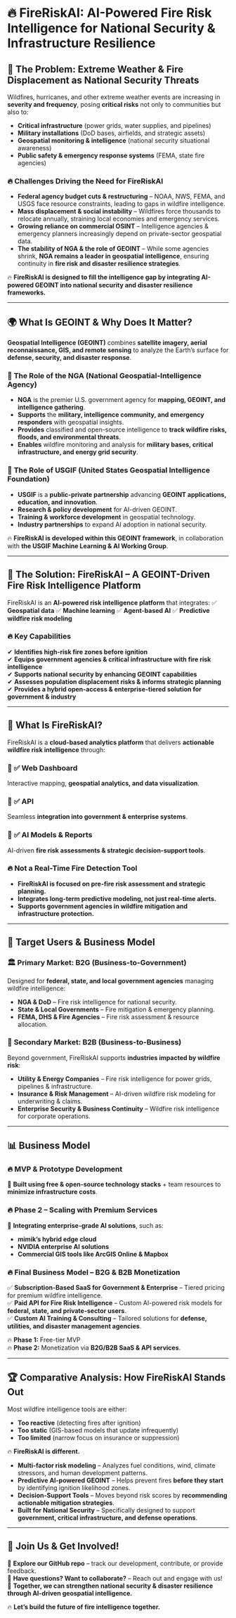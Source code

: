 # 🔥 FireRiskAI: AI-Powered Fire Risk Intelligence for National Security & Infrastructure Resilience

## 🚨 The Problem: Extreme Weather & Fire Displacement as National Security Threats

Wildfires, hurricanes, and other extreme weather events are increasing in **severity and frequency**, posing **critical risks** not only to communities but also to:
- **Critical infrastructure** (power grids, water supplies, and pipelines)
- **Military installations** (DoD bases, airfields, and strategic assets)
- **Geospatial monitoring & intelligence** (national security situational awareness)
- **Public safety & emergency response systems** (FEMA, state fire agencies)

### 🔥 **Challenges Driving the Need for FireRiskAI**
- **Federal agency budget cuts & restructuring** – NOAA, NWS, FEMA, and USGS face resource constraints, leading to gaps in wildfire intelligence.
- **Mass displacement & social instability** – Wildfires force thousands to relocate annually, straining local economies and emergency services.
- **Growing reliance on commercial OSINT** – Intelligence agencies & emergency planners increasingly depend on private-sector geospatial data.
- **The stability of NGA & the role of GEOINT** – While some agencies shrink, **NGA remains a leader in geospatial intelligence**, ensuring continuity in **fire risk and disaster resilience strategies**.

🔥 **FireRiskAI is designed to fill the intelligence gap by integrating AI-powered GEOINT into national security and disaster resilience frameworks.**

---

## 🌍 What Is GEOINT & Why Does It Matter?

**Geospatial Intelligence (GEOINT)** combines **satellite imagery, aerial reconnaissance, GIS, and remote sensing** to analyze the Earth’s surface for **defense, security, and disaster response**.

### 🔹 **The Role of the NGA (National Geospatial-Intelligence Agency)**
- **NGA** is the premier U.S. government agency for **mapping, GEOINT, and intelligence gathering**.
- **Supports** the **military, intelligence community, and emergency responders** with geospatial insights.
- **Provides** classified and open-source intelligence to **track wildfire risks, floods, and environmental threats**.
- **Enables** wildfire monitoring and analysis for **military bases, critical infrastructure, and energy grid security**.

### 🔹 **The Role of USGIF (United States Geospatial Intelligence Foundation)**
- **USGIF** is a **public-private partnership** advancing **GEOINT applications, education, and innovation**.
- **Research & policy development** for AI-driven GEOINT.
- **Training & workforce development** in geospatial technology.
- **Industry partnerships** to expand AI adoption in national security.

🔥 **FireRiskAI is developed within this GEOINT framework**, in collaboration with **the USGIF Machine Learning & AI Working Group**.

---

## 🚀 The Solution: FireRiskAI – A GEOINT-Driven Fire Risk Intelligence Platform

FireRiskAI is an **AI-powered risk intelligence platform** that integrates:
✅ **Geospatial data**
✅ **Machine learning**
✅ **Agent-based AI**
✅ **Predictive wildfire risk modeling**

### 🔥 **Key Capabilities**
✔ **Identifies high-risk fire zones before ignition**  
✔ **Equips government agencies & critical infrastructure with fire risk intelligence**  
✔ **Supports national security by enhancing GEOINT capabilities**  
✔ **Assesses population displacement risks & informs strategic planning**  
✔ **Provides a hybrid open-access & enterprise-tiered solution for government & industry**  

---

## 🎯 What Is FireRiskAI?

FireRiskAI is a **cloud-based analytics platform** that delivers **actionable wildfire risk intelligence** through:

### 🔹 **✅ Web Dashboard**
Interactive mapping, **geospatial analytics, and data visualization**.

### 🔹 **✅ API**
Seamless **integration into government & enterprise systems**.

### 🔹 **✅ AI Models & Reports**
AI-driven **fire risk assessments & strategic decision-support tools**.

### 🔥 **Not a Real-Time Fire Detection Tool**
- **FireRiskAI is focused on pre-fire risk assessment and strategic planning.**
- **Integrates long-term predictive modeling, not just real-time alerts.**
- **Supports government agencies in wildfire mitigation and infrastructure protection.**

---

## 🎯 Target Users & Business Model

### 🏛 **Primary Market: B2G (Business-to-Government)**
Designed for **federal, state, and local government agencies** managing wildfire intelligence:
- **NGA & DoD** – Fire risk intelligence for national security.
- **State & Local Governments** – Fire mitigation & emergency planning.
- **FEMA, DHS & Fire Agencies** – Fire risk assessment & resource allocation.

### 🏢 **Secondary Market: B2B (Business-to-Business)**
Beyond government, FireRiskAI supports **industries impacted by wildfire risk**:
- **Utility & Energy Companies** – Fire risk intelligence for power grids, pipelines & infrastructure.
- **Insurance & Risk Management** – AI-driven wildfire risk modeling for underwriting & claims.
- **Enterprise Security & Business Continuity** – Wildfire risk intelligence for corporate operations.

---

## 📊 Business Model

### 🔥 **MVP & Prototype Development**
🚀 **Built using free & open-source technology stacks** + team resources to **minimize infrastructure costs**.

### 🔥 **Phase 2 – Scaling with Premium Services**
🔹 **Integrating enterprise-grade AI solutions**, such as:
- **mimik’s hybrid edge cloud**
- **NVIDIA enterprise AI solutions**
- **Commercial GIS tools like ArcGIS Online & Mapbox**

### 🔥 **Final Business Model – B2G & B2B Monetization**
✅ **Subscription-Based SaaS for Government & Enterprise** – Tiered pricing for premium wildfire intelligence.  
✅ **Paid API for Fire Risk Intelligence** – Custom AI-powered risk models for **federal, state, and private-sector users**.  
✅ **Custom AI Training & Consulting** – Tailored solutions for **defense, utilities, and disaster management agencies**.  

🔥 **Phase 1:** Free-tier MVP  
🔥 **Phase 2:** Monetization via **B2G/B2B SaaS & API services**.

---

## 🏆 Comparative Analysis: How FireRiskAI Stands Out

Most wildfire intelligence tools are either:
- **Too reactive** (detecting fires after ignition)
- **Too static** (GIS-based models that update infrequently)
- **Too limited** (narrow focus on insurance or suppression)

🔥 **FireRiskAI is different.**  
- **Multi-factor risk modeling** – Analyzes fuel conditions, wind, climate stressors, and human development patterns.  
- **Predictive AI-powered GEOINT** – Helps prevent fires **before they start** by identifying ignition likelihood zones.  
- **Decision-Support Tools** – Moves beyond risk scores by **recommending actionable mitigation strategies**.  
- **Built for National Security** – Specifically designed to support **government, critical infrastructure, and defense operations**.  

---

## 🤝 Join Us & Get Involved!  

🚀 **Explore our GitHub repo** – track our development, contribute, or provide feedback.  
💬 **Have questions? Want to collaborate?** – Reach out and engage with us!  
📌 **Together, we can strengthen national security & disaster resilience through AI-driven geospatial intelligence.**  

🔥 **Let’s build the future of fire intelligence together.**  
